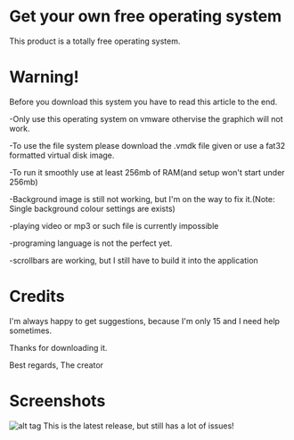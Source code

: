# Get your own free operating system

This product is a totally free operating system.

# Warning! 
Before you download this system you have to read this article to the end.

-Only use this operating system on vmware othervise the graphich will not work.

-To use the file system please download the .vmdk file given or use a fat32 formatted virtual disk image.

-To run it smoothly use at least 256mb of RAM(and setup won't start under 256mb)

-Background image is still not working, but I'm on the way to fix it.(Note: Single background colour settings are exists)

-playing video or mp3 or such file is currently impossible

-programing language is not the perfect yet.

-scrollbars are working, but I still have to build it into the application
# Credits
I'm always happy to get suggestions, because I'm only 15 and I need help sometimes.

Thanks for downloading it.

Best regards,
The creator

# Screenshots

![alt tag](https://cdn.discordapp.com/attachments/819707035360034836/856490050292416512/unknown.png)
This is the latest release, but still has a lot of issues!

